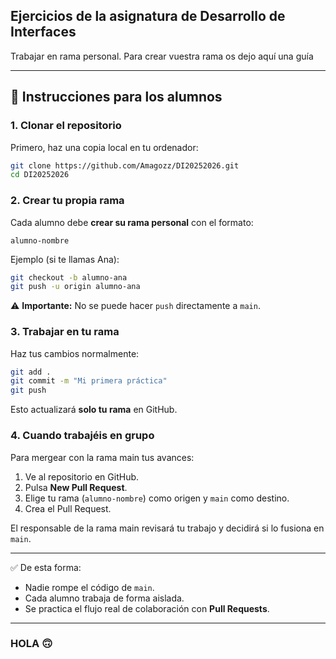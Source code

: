 ## Ejercicios de la asignatura de Desarrollo de Interfaces

Trabajar en rama personal. Para crear vuestra rama os dejo aquí una guía

---

## 📝 Instrucciones para los alumnos

### 1. Clonar el repositorio

Primero, haz una copia local en tu ordenador:

```bash
git clone https://github.com/Amagozz/DI20252026.git
cd DI20252026
```

### 2. Crear tu propia rama

Cada alumno debe **crear su rama personal** con el formato:

```
alumno-nombre
```

Ejemplo (si te llamas Ana):

```bash
git checkout -b alumno-ana
git push -u origin alumno-ana
```

⚠️ **Importante:** No se puede hacer `push` directamente a `main`.

### 3. Trabajar en tu rama

Haz tus cambios normalmente:

```bash
git add .
git commit -m "Mi primera práctica"
git push
```

Esto actualizará **solo tu rama** en GitHub.

### 4. Cuando trabajéis en grupo

Para mergear con la rama main tus avances:

1. Ve al repositorio en GitHub.
2. Pulsa **New Pull Request**.
3. Elige tu rama (`alumno-nombre`) como origen y `main` como destino.
4. Crea el Pull Request.

El responsable de la rama main revisará tu trabajo y decidirá si lo fusiona en `main`.

---

✅ De esta forma:

* Nadie rompe el código de `main`.
* Cada alumno trabaja de forma aislada.
* Se practica el flujo real de colaboración con **Pull Requests**.

---

### HOLA 🙃
